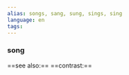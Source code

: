 ```yaml
---
alias: songs, sang, sung, sings, sing
language: en
tags: 
---
```

### song
==see also:== 
==contrast:== 